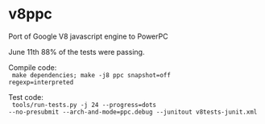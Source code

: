 v8ppc
=====

Port of Google V8 javascript engine to PowerPC

June 11th 88% of the tests were passing. 

Compile code:<br><code>
make dependencies; make -j8 ppc snapshot=off regexp=interpreted
</code>

Test code:<br><code>
tools/run-tests.py -j 24 --progress=dots --no-presubmit --arch-and-mode=ppc.debug --junitout v8tests-junit.xml
</code>
